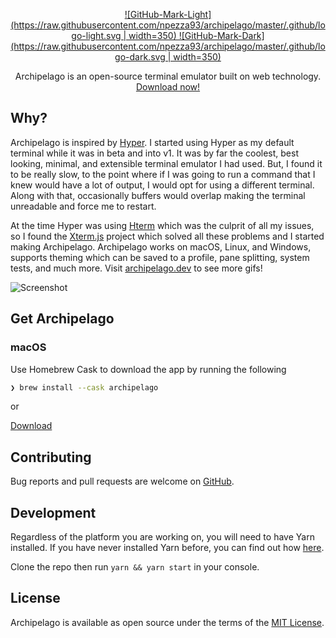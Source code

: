 <p align="center">
  <a href="https://github.com/npezza93/archipelago" style="width:350px">
    ![GitHub-Mark-Light](https://raw.githubusercontent.com/npezza93/archipelago/master/.github/logo-light.svg | width=350)
    ![GitHub-Mark-Dark](https://raw.githubusercontent.com/npezza93/archipelago/master/.github/logo-dark.svg | width=350)
  </a>

  <p align="center">
    Archipelago is an open-source terminal emulator built on web technology.
    <br>
    <a href="https://github.com/npezza93/archipelago/releases/download/v5.1.0/Archipelago-5.1.0-arm64-mac.zip">Download now!</a>
  </p>
</p>

## Why?

Archipelago is inspired by [Hyper](https://github.com/zeit/hyper). I
started using Hyper as my default terminal while it was in beta and into
v1. It was by far the coolest, best looking, minimal, and extensible
terminal emulator I had used. But, I found it to be really slow, to the
point where if I was going to run a command that I knew would have a lot of
output, I would opt for using a different terminal. Along with that,
occasionally buffers would overlap making the terminal unreadable and
force me to restart.

At the time Hyper was using [Hterm](https://github.com/chromium/hterm)
which was the culprit of all my issues, so I found the
[Xterm.js](https://xtermjs.org/) project which solved all these problems
and I started making Archipelago. Archipelago works on macOS, Linux, and
Windows, supports theming which can be saved to a profile, pane splitting,
system tests, and much more. Visit [archipelago.dev](https://archipelago.dev)
to see more gifs!

![Screenshot](https://raw.githubusercontent.com/npezza93/archipelago/master/.github/screenshot.gif)

## Get Archipelago

### macOS

Use Homebrew Cask to download the app by running the following

```bash
❯ brew install --cask archipelago
```

or

[Download](https://archipelago-terminal.herokuapp.com/download/osx)

## Contributing

Bug reports and pull requests are welcome on [GitHub](https://github.com/npezza93/archipelago).

## Development

Regardless of the platform you are working on, you will need to have Yarn installed. If you have never installed Yarn before, you can find out how [here](https://yarnpkg.com/en/docs/install).

Clone the repo then run `yarn && yarn start` in your console.

## License

Archipelago is available as open source under the terms of the [MIT License](http://opensource.org/licenses/MIT).
